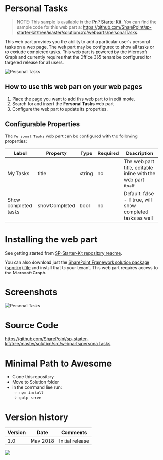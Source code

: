 # Personal Tasks

> NOTE: This sample is available in the [PnP Starter Kit](https://github.com/pnp/sp-starter-kit). You can find the sample code for this web part at https://github.com/SharePoint/sp-starter-kit/tree/master/solution/src/webparts/personalTasks.

This web part provides you the ability to add a particular user's personal tasks on a web page. The web part may be configured to show all tasks or to exclude completed tasks. This web part is powered by the Microsoft Graph and currently requires that the Office 365 tenant be configured for targeted release for all users.

![Personal Tasks](https://github.com/pnp/sp-starter-kit/raw/master/assets/images/components/part-personal-tasks.gif)

## How to use this web part on your web pages

1. Place the page you want to add this web part to in edit mode.
2. Search for and insert the **Personal Tasks** web part.
3. Configure the web part to update its properties.

## Configurable Properties

The `Personal Tasks` web part can be configured with the following properties:

| Label | Property | Type | Required | Description |
| ---- | ---- | ---- | ---- | ---- |
| My Tasks | title | string | no | The web part title, editable inline with the web part itself |
| Show completed tasks | showCompleted | bool | no | Default: false - If true, will show completed tasks as well |

# Installing the web part

See getting started from [SP-Starter-Kit repository readme](https://github.com/SharePoint/sp-starter-kit). 

You can also download just the [SharePoint Framework solution package (spppkg) file](https://github.com/SharePoint/sp-starter-kit/blob/master/package/sharepoint-starter-kit.sppkg) and install that to your tenant. This web part requires access to the Microsoft Graph.

# Screenshots

![Personal Tasks](https://github.com/pnp/sp-starter-kit/raw/master/assets/images/components/part-personal-tasks.png)

# Source Code

https://github.com/SharePoint/sp-starter-kit/tree/master/solution/src/webparts/personalTasks

# Minimal Path to Awesome

- Clone this repository
- Move to Solution folder
- in the command line run:
  - `npm install`
  - `gulp serve`

# Version history

Version|Date|Comments
-------|----|--------
1.0|May 2018|Initial release

<img src="https://telemetry.sharepointpnp.com/sp-dev-fx-webparts/samples/react-personal-tasks" />
